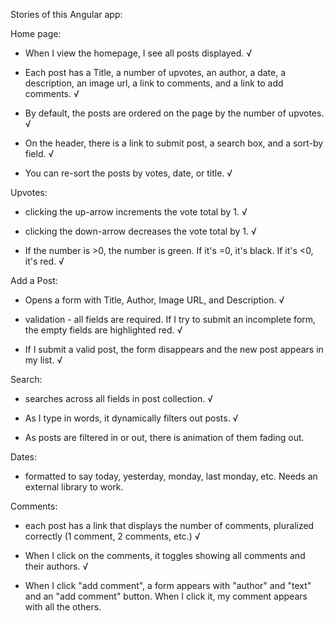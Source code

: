 Stories of this Angular app:

Home page:
  - When I view the homepage, I see all posts displayed. √

  - Each post has a Title, a number of upvotes, an author, a date, a description, an image url, a link to comments, and a link to add comments. √

  - By default, the posts are ordered on the page by the number of upvotes. √

  - On the header, there is a link to submit post, a search box, and a sort-by field. √

  - You can re-sort the posts by votes, date, or title. √

Upvotes:
  - clicking the up-arrow increments the vote total by 1. √

  - clicking the down-arrow decreases the vote total by 1. √

  - If the number is >0, the number is green. If it's =0, it's black. If it's <0, it's red. √

Add a Post:
  - Opens a form with Title, Author, Image URL, and Description. √

  - validation - all fields are required. If I try to submit an incomplete form, the empty fields are highlighted red. √

  - If I submit a valid post, the form disappears and the new post appears in my list. √

Search:
  - searches across all fields in post collection. √

  - As I type in words, it dynamically filters out posts. √

  - As posts are filtered in or out, there is animation of them fading out.

Dates:
  - formatted to say today, yesterday, monday, last monday, etc. Needs an external library to work.

Comments:
  - each post has a link that displays the number of comments, pluralized correctly (1 comment, 2 comments, etc.) √

  - When I click on the comments, it toggles showing all comments and their authors. √

  - When I click "add comment", a form appears with "author" and "text" and an "add comment" button. When I click it, my comment appears with all the others.
